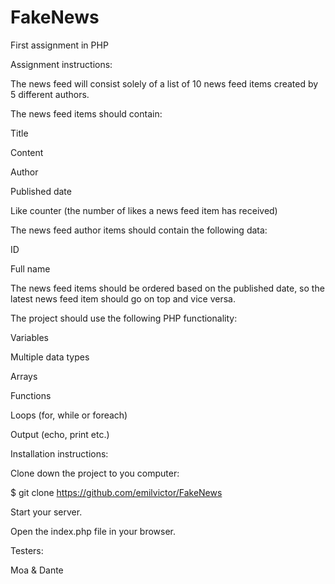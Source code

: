 # FakeNews

First assignment in PHP


Assignment instructions:

The news feed will consist solely of a list of 10 news feed items created by 5 different authors.


The news feed items should contain:

Title

Content

Author

Published date

Like counter (the number of likes a news feed item has received)


The news feed author items should contain the following data:

ID

Full name

The news feed items should be ordered based on the published date, so the latest news feed item should go on top and vice versa.

The project should use the following PHP functionality:

Variables

Multiple data types

Arrays

Functions

Loops (for, while or foreach)

Output (echo, print etc.)


Installation instructions:

Clone down the project to you computer:

$ git clone https://github.com/emilvictor/FakeNews

Start your server.

Open the index.php file in your browser.


Testers:

Moa & Dante
